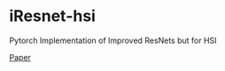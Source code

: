 # iResnet-hsi
Pytorch Implementation of Improved ResNets but for HSI 

[Paper](https://arxiv.org/abs/2004.04989)
